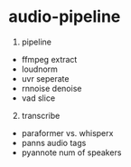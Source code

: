 # audio-pipeline

1. pipeline
  - ffmpeg extract
  - loudnorm
  - uvr seperate
  - rnnoise denoise
  - vad slice
2. transcribe
  - paraformer vs. whisperx
  - panns audio tags
  - pyannote num of speakers
